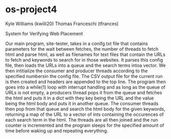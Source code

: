 # os-project4

Kyle Williams		(kwilli20)
Thomas Franceschi	(tfrances)

System for Verifying Web Placement

Our main program, site-tester, takes in a conifg.txt file that contains parameters 
for the wait between fetches, the number of threads to fetch html and parse html, as 
well as filenames for text files that contain the URLs to fetch and keywords to search
for in those websites. It parses this config file, then loads the URLs into a queue 
and the search terms intoa vector. We then intitialize the consumer and producer threads 
according to the specified numbersin the config file. The CSV output file for the current 
run is then created and headers are appended to the top line. The program then goes into 
a while(1) loop with interrupt handling and as long as the queue of URLs is not empty, a 
producers thread pops it from the queue and fetches the html and puts it in a dict with 
they key being the URL and the value being the html body and puts it in another queue. 
The consumer threads then pop from that queue and search the html body for the given 
keywords, returning a map of the URL to a vector of ints containing the occurences of 
each search term in the html. The threads are all then joined and the run counter is 
incremented and the program sleeps for the specified amount of time before waking up and 
repeating everything.
